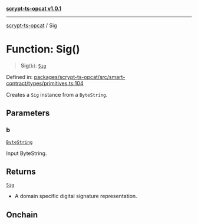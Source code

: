 [**scrypt-ts-opcat v1.0.1**](../README.md)

***

[scrypt-ts-opcat](../README.md) / Sig

# Function: Sig()

> **Sig**(`b`): [`Sig`](../type-aliases/Sig.md)

Defined in: [packages/scrypt-ts-opcat/src/smart-contract/types/primitives.ts:104](https://github.com/OPCAT-Labs/ts-tools/blob/e67b8657b34dbf57f8a4f9bdf87cdc2742db16bb/packages/scrypt-ts-opcat/src/smart-contract/types/primitives.ts#L104)

Creates a `Sig` instance from a `ByteString`.

## Parameters

### b

[`ByteString`](../type-aliases/ByteString.md)

Input ByteString.

## Returns

[`Sig`](../type-aliases/Sig.md)

- A domain specific digital signature representation.

## Onchain
